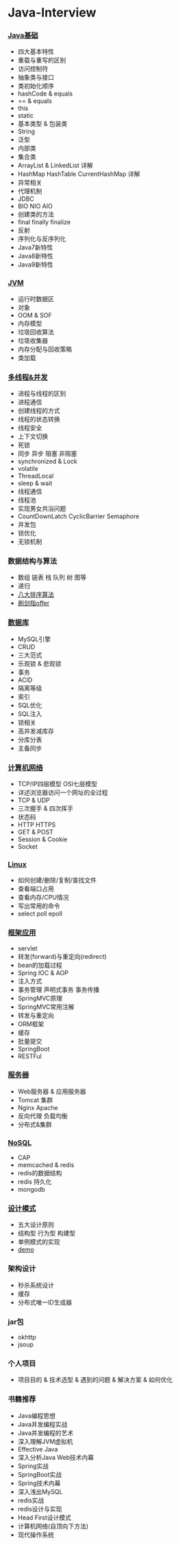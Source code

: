 ﻿# Java-Interview
### [Java基础](https://github.com/MelloChan/java-interview/blob/master/content/Java-Base.md)
- 四大基本特性
- 重载与重写的区别
- 访问控制符
- 抽象类与接口
- 类初始化顺序
- hashCode & equals
- == & equals
- this
- static
- 基本类型 & 包装类
- String
- 泛型
- 内部类
- 集合类
- ArrayList & LinkedList 详解
- HashMap HashTable CurrentHashMap 详解
- 异常相关
- 代理机制
- JDBC
- BIO NIO AIO
- 创建类的方法
- final finally finalize
- 反射
- 序列化与反序列化
- Java7新特性
- Java8新特性
- Java9新特性

### [JVM](https://github.com/MelloChan/java-interview/blob/master/content/JVM.md)
- 运行时数据区
- 对象
- OOM & SOF
- 内存模型
- 垃圾回收算法
- 垃圾收集器
- 内存分配与回收策略
- 类加载



### [多线程&并发](https://github.com/MelloChan/java-interview/blob/master/content/Thread-Concurrent.md)
- 进程与线程的区别
- 进程通信
- 创建线程的方式
- 线程的状态转换
- 线程安全
- 上下文切换
- 死锁
- 同步 异步 阻塞 非阻塞 
- synchronized & Lock 
- volatile
- ThreadLocal
- sleep & wait 
- 线程通信
- 线程池
- 实现男女共浴问题  
- CountDownLatch CyclicBarrier Semaphore
- 并发包  
- 锁优化
- 无锁机制

### 数据结构与算法
- 数组 链表 栈 队列 树 图等
- 递归
- [八大排序算法](https://github.com/MelloChan/java-interview/blob/master/java-exam/src/algorithm)
- [刷剑指offer](https://github.com/MelloChan/interviews-coding)

### [数据库](https://github.com/MelloChan/java-interview/blob/master/content/DB.md)
- MySQL引擎
- CRUD
- 三大范式
- 乐观锁 & 悲观锁
- 事务
- ACID
- 隔离等级
- 索引
- SQL优化
- SQL注入
- 锁相关
- 高并发减库存
- 分库分表
- 主备同步

### [计算机网络](https://github.com/MelloChan/java-interview/blob/master/content/Network.md)
- TCP/IP四层模型 OSI七层模型
- 详述浏览器访问一个网址的全过程  
- TCP & UDP
- 三次握手 & 四次挥手
- 状态码
- HTTP HTTPS
- GET & POST 
- Session & Cookie
- Socket

### [Linux](https://github.com/MelloChan/java-interview/blob/master/content/Linux.md)
- 如何创建/删除/复制/查找文件
- 查看端口占用
- 查看内存/CPU情况
- 写出常用的命令
- select poll epoll

### [框架应用](https://github.com/MelloChan/java-interview/blob/master/content/Framework.md)
- servlet
- 转发(forward)与重定向(redirect) 
- bean的加载过程
- Spring IOC & AOP
- 注入方式
- 事务管理 声明式事务 事务传播
- SpringMVC原理
- SpringMVC常用注解
- 转发与重定向
- ORM框架
- 缓存
- 批量提交
- SpringBoot
- RESTFul

### [服务器](https://github.com/MelloChan/java-interview/blob/master/content/Server.md)
- Web服务器 & 应用服务器
- Tomcat 集群
- Nginx Apache
- 反向代理 负载均衡  
- 分布式&集群 

### [NoSQL](https://github.com/MelloChan/java-interview/blob/master/content/NoSQL.md)
- CAP
- memcached & redis
- redis的数据结构
- redis 持久化
- mongodb

### [设计模式](https://github.com/MelloChan/java-interview/blob/master/content/Java-Design.md)
- 五大设计原则
- 结构型 行为型 构建型
- 单例模式的实现
- [demo](https://github.com/MelloChan/java-design)

### 架构设计
- 秒杀系统设计
- 缓存
- 分布式唯一ID生成器

### jar包
- okhttp
- jsoup

### 个人项目
- 项目目的 & 技术选型 & 遇到的问题 & 解决方案 & 如何优化

### 书籍推荐
- Java编程思想
- Java并发编程实战
- Java并发编程的艺术
- 深入理解JVM虚拟机
- Effective Java
- 深入分析Java Web技术内幕
- Spring实战
- SpringBoot实战
- Spring技术内幕
- 深入浅出MySQL
- redis实战
- redis设计与实现
- Head First设计模式
- 计算机网络(自顶向下方法)
- 现代操作系统